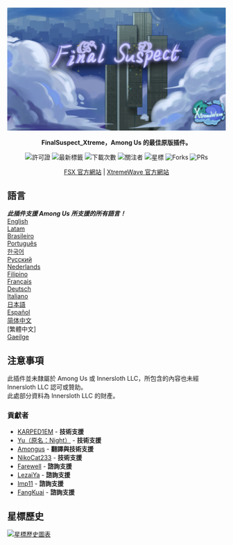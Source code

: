 <div align="center">

![FSX-XW](Assets/LogoWithTeam.png)

**FinalSuspect_Xtreme，Among Us 的最佳原版插件。**

<img src="https://badgen.net/github/license/XtremeWave/FinalSuspect_Xtreme" alt="許可證">
<img src="https://badgen.net/github/tag/XtremeWave/FinalSuspect_Xtreme" alt="最新標籤">
<img src="https://badgen.net/github/assets-dl/XtremeWave/FinalSuspect_Xtreme" alt="下載次數">
<img src="https://badgen.net/github/watchers/XtremeWave/FinalSuspect_Xtreme" alt="關注者">
<img src="https://badgen.net/github/stars/XtremeWave/FinalSuspect_Xtreme" alt="星標">
<img src="https://badgen.net/github/forks/XtremeWave/FinalSuspect_Xtreme" alt="Forks">
<img src="https://badgen.net/github/prs/XtremeWave/FinalSuspect_Xtreme" alt="PRs">

[FSX 官方網站](https://fsusx.top.cc) | [XtremeWave 官方網站](https://www.xtreme.net.cn)

</div>

## 語言
***此插件支援 Among Us 所支援的所有語言！***<br>
[English](README.md) <br>
[Latam](README_es_LA.md)<br>
[Brasileiro](README_pt_BR.md)<br>
[Português](README_pt.md)<br>
[한국어](README_ko.md)<br>
[Русский](README_ru.md)<br>
[Nederlands](README_nl.md)<br>
[Filipino](README_tl.md)<br>
[Français](README_fr.md)<br>
[Deutsch](README_de.md)<br>
[Italiano](README_it.md)<br>
[日本語](README_ja.md)<br>
[Español](README_es.md)<br>
[简体中文](README_zh.md)<br>
[繁體中文]<br>
[Gaeilge](README_ga.md)<br>

## 注意事項
此插件並未隸屬於 Among Us 或 Innersloth LLC，所包含的內容也未經 Innersloth LLC 認可或贊助。<br>
此處部分資料為 Innersloth LLC 的財產。

### 貢獻者
 - [KARPED1EM](https://github.com/KARPED1EM) - **技術支援**
 - [Yu（原名：Night）](https://github.com/Night-GUA) - **技術支援**
 - [Amongus](https://github.com/XiezibanWrite) - **翻譯與技術支援**
 - [NikoCat233](https://github.com/NikoCat233) - **技術支援**
 - [Farewell](https://github.com/ksduye) - **諮詢支援**
 - [LezaiYa](https://github.com/LezaiYa1) - **諮詢支援**
 - [Imp11](https://github.com/dabao40) - **諮詢支援**
 - [FangKuai](https://github.com/FangKuaiYa) - **諮詢支援**

## 星標歷史
[![星標歷史圖表](https://api.star-history.com/svg?repos=XtremeWave/FinalSuspect_Xtreme&type=Date)](https://star-history.com/#XtremeWave/FinalSuspect_Xtreme&Date)
